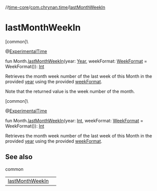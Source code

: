 //[time-core](../../index.md)/[com.chrynan.time](index.md)/[lastMonthWeekIn](last-month-week-in.md)

# lastMonthWeekIn

[common]\

@[ExperimentalTime](https://kotlinlang.org/api/latest/jvm/stdlib/kotlin.time/-experimental-time/index.html)

fun Month.[lastMonthWeekIn](last-month-week-in.md)(year: [Year](-year/index.md), weekFormat: [WeekFormat](-week-format/index.md) = WeekFormat()): [Int](https://kotlinlang.org/api/latest/jvm/stdlib/kotlin/-int/index.html)

Retrieves the month week number of the last week of this Month in the provided [year](last-month-week-in.md) using the provided [weekFormat](last-month-week-in.md).

Note that the returned value is the week number of the month.

[common]\

@[ExperimentalTime](https://kotlinlang.org/api/latest/jvm/stdlib/kotlin.time/-experimental-time/index.html)

fun Month.[lastMonthWeekIn](last-month-week-in.md)(year: [Int](https://kotlinlang.org/api/latest/jvm/stdlib/kotlin/-int/index.html), weekFormat: [WeekFormat](-week-format/index.md) = WeekFormat()): [Int](https://kotlinlang.org/api/latest/jvm/stdlib/kotlin/-int/index.html)

Retrieves the month week number of the last week of this Month in the provided [year](last-month-week-in.md) using the provided [weekFormat](last-month-week-in.md).

## See also

common

| | |
|---|---|
| [lastMonthWeekIn](last-month-week-in.md) |  |
